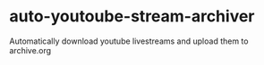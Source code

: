 # auto-youtoube-stream-archiver
Automatically download youtube livestreams and upload them to archive.org

